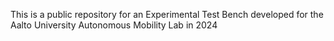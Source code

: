 This is a public repository for an Experimental Test Bench developed for the Aalto University Autonomous Mobility Lab in 2024
